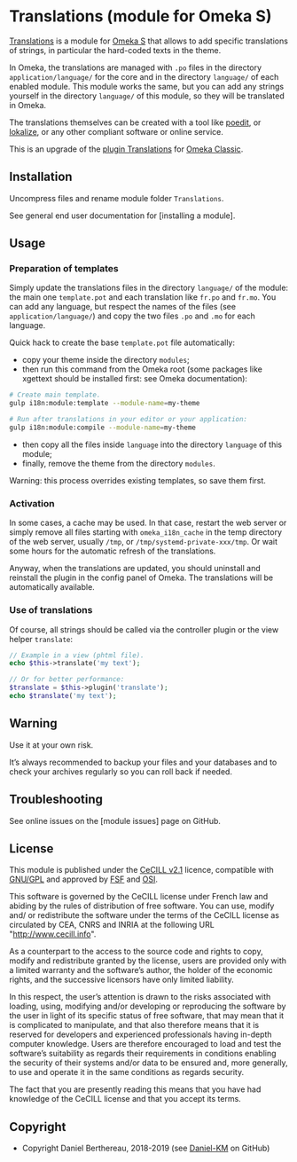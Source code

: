 Translations (module for Omeka S)
=================================

[Translations] is a module for [Omeka S] that allows to add specific
translations of strings, in particular the hard-coded texts in the theme.

In Omeka, the translations are managed with `.po` files in the directory `application/language/`
for the core and in  the directory `language/` of each enabled module. This
module works the same, but you can add any strings yourself in the directory `language/`
of this module, so they will be translated in Omeka.

The translations themselves can be created with a tool like [poedit], or [lokalize],
or any other compliant software or online service.

This is an upgrade of the [plugin Translations] for [Omeka Classic].


Installation
------------

Uncompress files and rename module folder `Translations`.

See general end user documentation for [installing a module].


Usage
-----

### Preparation of templates

Simply update the translations files in the directory `language/` of the
module: the main one `template.pot` and each translation like `fr.po` and `fr.mo`.
You can add any language, but respect the names of the files (see `application/language/`)
and copy the two files `.po` and `.mo` for each language.

Quick hack to create the base `template.pot` file automatically:

- copy your theme inside the directory `modules`;
- then run this command from the Omeka root (some packages like xgettext should
  be installed first: see Omeka documentation):
```sh
# Create main template.
gulp i18n:module:template --module-name=my-theme

# Run after translations in your editor or your application:
gulp i18n:module:compile --module-name=my-theme
```
- then copy all the files inside `language` into the directory `language` of
  this module;
- finally, remove the theme from the directory `modules`.

Warning: this process overrides existing templates, so save them first.

### Activation

In some cases, a cache may be used. In that case, restart the web server or
simply remove all files starting with `omeka_i18n_cache` in the temp directory
of the web server, usually `/tmp`, or `/tmp/systemd-private-xxx/tmp`. Or wait
some hours for the automatic refresh of the translations.

Anyway, when the translations are updated, you should uninstall and reinstall
the plugin in the config panel of Omeka. The translations will be automatically
available.

### Use of translations

Of course, all strings should be called via the controller plugin or the view
helper `translate`:
```php
// Example in a view (phtml file).
echo $this->translate('my text');

// Or for better performance:
$translate = $this->plugin('translate');
echo $translate('my text');
```


Warning
-------

Use it at your own risk.

It’s always recommended to backup your files and your databases and to check
your archives regularly so you can roll back if needed.


Troubleshooting
---------------

See online issues on the [module issues] page on GitHub.


License
-------

This module is published under the [CeCILL v2.1] licence, compatible with
[GNU/GPL] and approved by [FSF] and [OSI].

This software is governed by the CeCILL license under French law and abiding by
the rules of distribution of free software. You can use, modify and/ or
redistribute the software under the terms of the CeCILL license as circulated by
CEA, CNRS and INRIA at the following URL "http://www.cecill.info".

As a counterpart to the access to the source code and rights to copy, modify and
redistribute granted by the license, users are provided only with a limited
warranty and the software’s author, the holder of the economic rights, and the
successive licensors have only limited liability.

In this respect, the user’s attention is drawn to the risks associated with
loading, using, modifying and/or developing or reproducing the software by the
user in light of its specific status of free software, that may mean that it is
complicated to manipulate, and that also therefore means that it is reserved for
developers and experienced professionals having in-depth computer knowledge.
Users are therefore encouraged to load and test the software’s suitability as
regards their requirements in conditions enabling the security of their systems
and/or data to be ensured and, more generally, to use and operate it in the same
conditions as regards security.

The fact that you are presently reading this means that you have had knowledge
of the CeCILL license and that you accept its terms.


Copyright
---------

* Copyright Daniel Berthereau, 2018-2019 (see [Daniel-KM] on GitHub)


[Translations]: https://github.com/Daniel-KM/Omeka-S-module-Translations
[Omeka S]: https://omeka.org/s
[plugin Translations]: https://github.com/Daniel-KM/Omeka-plugin-Translations
[Omeka Classic]: https://omeka.org/classic
[poedit]: https://poedit.net
[lokalize]: https://www.kde.org/applications/development/lokalize
[plugin issues]: https://github.com/Daniel-KM/Omeka-plugin-Translations/issues
[CeCILL v2.1]: https://www.cecill.info/licences/Licence_CeCILL_V2.1-en.html
[GNU/GPL]: https://www.gnu.org/licenses/gpl-3.0.html
[FSF]: https://www.fsf.org
[OSI]: http://opensource.org
[Daniel-KM]: https://github.com/Daniel-KM "Daniel Berthereau"
